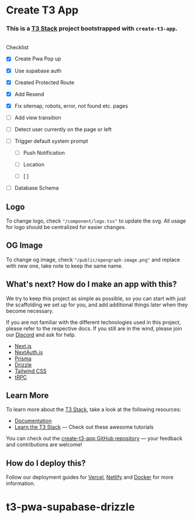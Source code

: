 # Create T3 App

### This is a [T3 Stack](https://create.t3.gg/) project bootstrapped with `create-t3-app`.

\
Checklist

-   [x] Create Pwa Pop up

-   [x] Use supabase auth

-   [x] Created Protected Route

-   [x] Add Resend

-   [x] Fix sitemap, robots, error, not found etc. pages

-   [ ] Add view transition

-   [ ] Detect user currently on the page or left

-   [ ] Trigger default system prompt

    -   [ ] Push Notification

    -   [ ] Location

    -   [ ] \[ \]

-   [ ] Database Schema

## Logo

To change logo, check `"/component/logo.tsx"` to update the svg. All usage for logo should be centralized for easier changes.

## OG Image

To change og image, check `"/public/opengraph-image.png"` and replace with new one, take note to keep the same name.

## What's next? How do I make an app with this?

We try to keep this project as simple as possible, so you can start with just the scaffolding we set up for you, and add additional things later when they become necessary.

If you are not familiar with the different technologies used in this project, please refer to the respective docs. If you still are in the wind, please join our [Discord](https://t3.gg/discord) and ask for help.

-   [Next.js](https://nextjs.org)
-   [NextAuth.js](https://next-auth.js.org)
-   [Prisma](https://prisma.io)
-   [Drizzle](https://orm.drizzle.team)
-   [Tailwind CSS](https://tailwindcss.com)
-   [tRPC](https://trpc.io)

## Learn More

To learn more about the [T3 Stack](https://create.t3.gg/), take a look at the following resources:

-   [Documentation](https://create.t3.gg/)
-   [Learn the T3 Stack](https://create.t3.gg/en/faq#what-learning-resources-are-currently-available) — Check out these awesome tutorials

You can check out the [create-t3-app GitHub repository](https://github.com/t3-oss/create-t3-app) — your feedback and contributions are welcome!

## How do I deploy this?

Follow our deployment guides for [Vercel](https://create.t3.gg/en/deployment/vercel), [Netlify](https://create.t3.gg/en/deployment/netlify) and [Docker](https://create.t3.gg/en/deployment/docker) for more information.

# t3-pwa-supabase-drizzle
